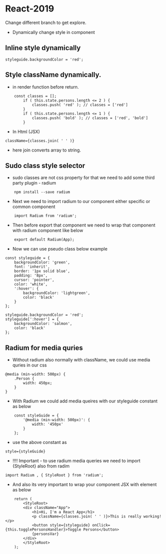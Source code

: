 # React-2019
Change different branch to get explore.
* Dynamically change style in component
## Inline style dynamically

```
styleguide.backgroundColor = 'red';
```

## Style className dynamically.
* in render function before return.

```
    const classes = [];
        if ( this.state.persons.length <= 2 ) {
            classes.push( 'red' ); // classes = ['red']
        }
        if ( this.state.persons.length <= 1 ) {
            classes.push( 'bold' ); // classes = ['red', 'bold']
        }
```
* In Html (JSX)

```
className={classes.join( ' ' )}
```
* here join converts array to string.

## Sudo class style selector 

* sudo classes are not css property for that we need to add some third party plugin - radium

```
    npm install --save radium
```
* Next we need to import radium to our component either specific or common component

```
    import Radium from 'radium';
```
* Then before export that component we need to wrap that component with radium component like below

```
    export default Radium(App);
```
* Now we can use pseudo class below example
```
const styleguide = {
    backgroundColor: 'green',
    font: 'inherit',
    border: '1px solid blue',
    padding: '8px',
    cursor: 'pointer',
    color: 'white',
    ':hover': {
        backgroundColor: 'lightgreen',
        color: 'black'
    }
};
```

```
styleguide.backgroundColor = 'red';
styleguide[':hover'] = {
    backgroundColor: 'salmon',
    color: 'black'
};
```
## Radium for media quries

* Without radium also normally with className, we could use media quries in our css

```
@media (min-width: 500px) {
    .Person {
        width: 450px;
    }
}

```
* With Radium we could add media queires with our styleguide constant as below

```
    const styleGuide = {
        '@media (min-width: 500px)': {
            width: '450px'
        }
    };

```
* use the above constant as 

```
style={styleGuide}
```
* !!!! Important - to use radium media queries we need to import {StyleRoot} also from radim

```
import Radium , { StyleRoot } from 'radium';
```
* And also its very important to wrap your component JSX with <StyleRoot> element as below

```
    return (
        <StyleRoot>
        <div className="App">
            <h1>Hi, I'm a React App</h1>
            <p className={classes.join( ' ' )}>This is really working!</p>
            <button style={styleguide} onClick={this.togglePersonsHandler}>Toggle Persons</button>
            {personsVar}
        </div>
        </StyleRoot>
    );
```

